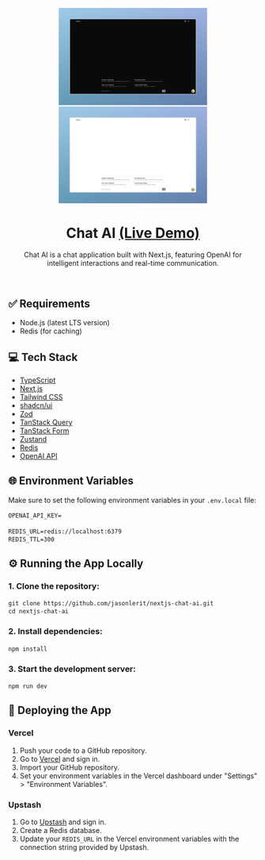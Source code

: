 <p align="center">
  <img src="public/dark.jpeg" width="300" />
  <img src="public/light.jpeg" width="300" />
</p>

<h1 align="center">
  Chat AI
  <a href="https://nextjs-chat-ai-livid.vercel.app/">
    (Live Demo)
  </a>
</h1>

<p align="center">
  Chat AI is a chat application built with Next.js, featuring OpenAI for intelligent interactions and real-time communication.
</p>

<br/>

## ✅ Requirements
- Node.js (latest LTS version)
- Redis (for caching)

## 💻 Tech Stack
- [TypeScript](https://www.typescriptlang.org/)
- [Next.js](https://nextjs.org/)
- [Tailwind CSS](https://tailwindcss.com/)
- [shadcn/ui](https://ui.shadcn.com/)
- [Zod](https://zod.dev/)
- [TanStack Query](https://tanstack.com/query/latest)
- [TanStack Form](https://tanstack.com/form/latest)
- [Zustand](https://zustand-demo.pmnd.rs/)
- [Redis](https://github.com/redis/node-redis)
- [OpenAI API](https://openai.com/api/)

## 🌐 Environment Variables
Make sure to set the following environment variables in your `.env.local` file:
```
OPENAI_API_KEY=

REDIS_URL=redis://localhost:6379
REDIS_TTL=300
```

## ⚙️ Running the App Locally
### 1. Clone the repository:
```
git clone https://github.com/jasonlerit/nextjs-chat-ai.git
cd nextjs-chat-ai
```
### 2. Install dependencies:
```
npm install
```
### 3. Start the development server:
```
npm run dev
```

## 🚀 Deploying the App
### Vercel
1. Push your code to a GitHub repository.
2. Go to [Vercel](https://vercel.com/) and sign in.
3. Import your GitHub repository.
4. Set your environment variables in the Vercel dashboard under "Settings" > "Environment Variables".

### Upstash
1. Go to [Upstash](https://upstash.com/) and sign in.
2. Create a Redis database.
3. Update your `REDIS_URL` in the Vercel environment variables with the connection string provided by Upstash.
